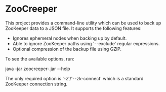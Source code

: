 ZooCreeper
==========

This project provides a command-line utility which can be used to back up
ZooKeeper data to a JSON file. It supports the following features:

*   Ignores ephemeral nodes when backing up by default.
*   Able to ignore ZooKeeper paths using '--exclude' regular expressions.
*   Optional compression of the backup file using GZIP.

To see the available options, run:

java -jar zoocreeper-<VERSION>.jar --help

The only required option is '-z'/'--zk-connect' which is a standard
ZooKeeper connection string.

